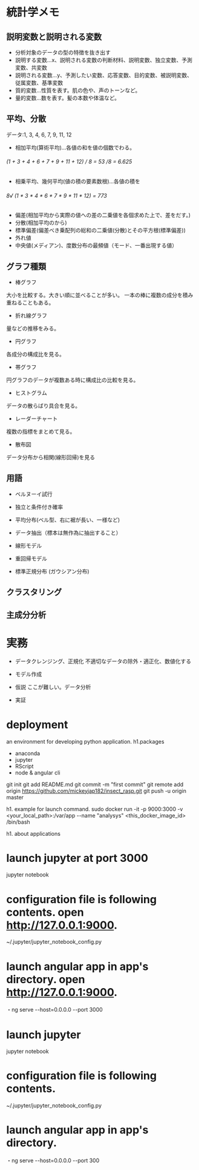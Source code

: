 # 統計学メモ

## 説明変数と説明される変数
- 分析対象のデータの型の特徴を抜き出す
- 説明する変数...x、説明される変数の判断材料、説明変数、独立変数、予測変数、共変数
- 説明される変数...y、予測したい変数、応答変数、目的変数、被説明変数、従属変数、基準変数
- 質的変数...性質を表す。肌の色や、声のトーンなど。
- 量的変数...数を表す。髪の本数や体温など。

## 平均、分散
データ:1, 3, 4, 6, 7, 9, 11, 12
- 相加平均(算術平均)...各値の和を値の個数でわる。
###### (1 + 3 + 4 + 6 + 7 + 9 + 11 + 12) / 8 = 53 /8 = 6.625
- 相乗平均、幾何平均(値の積の要素数根)...各値の積を
###### 8√ (1 \* 3 \* 4 \* 6 \* 7 \* 9 \* 11 \* 12)  = 773
- 偏差(相加平均から実際の値への差の二乗値を各個求めた上で、差をだす。)
- 分散(相加平均のから)
- 標準偏差(偏差べき乗配列の総和の二乗値(分散)とその平方根(標準偏差))
- 外れ値
- 中央値(メディアン)、度数分布の最頻値（モード、一番出現する値）

## グラフ種類
- 棒グラフ

大小を比較する。大きい順に並べることが多い。
一本の棒に複数の成分を積み重ねることもある。
- 折れ線グラフ

量などの推移をみる。
- 円グラフ

各成分の構成比を見る。
- 帯グラフ

円グラフのデータが複数ある時に構成比の比較を見る。
- ヒストグラム

データの散らばり具合を見る。
- レーダーチャート

複数の指標をまとめて見る。
- 散布図

データ分布から相関(線形回帰)を見る
## 用語
- ベルヌーイ試行
- 独立と条件付き確率
- 平均分布(ベル型、右に裾が長い、一様など)
- データ抽出（標本は無作為に抽出すること）

- 線形モデル
- 重回帰モデル
- 標準正規分布 (ガウシアン分布)


## クラスタリング

## 主成分分析

# 実務

- データクレンジング、正規化
不適切なデータの除外・適正化、数値化する

- モデル作成

- 仮説
ここが難しい。データ分析

- 実証


# deployment
an environment for developing python application.
h1.packages
+ anaconda
+ jupyter
+ RScript
+ node & angular cli

git init
git add README.md
git commit -m "first commit"
git remote add origin https://github.com/mickeyjap182/insect_rasp.git
git push -u origin master

h1. example for launch command.
sudo docker run -it -p 9000:3000 -v <your_local_path>:/var/app --name "analysys" <this_docker_image_id> /bin/bash

h1. about applications
# launch jupyter at port 3000
jupyter notebook
# configuration file is following contents. open http://127.0.0.1:9000.
~/.jupyter/jupyter_notebook_config.py

# launch angular app in app's directory. open http://127.0.0.1:9000.
・ng serve --host=0.0.0.0 --port 3000


# launch jupyter
jupyter notebook
# configuration file is following contents.
~/.jupyter/jupyter_notebook_config.py


# launch angular app in app's directory.
・ng serve --host=0.0.0.0 --port 300
